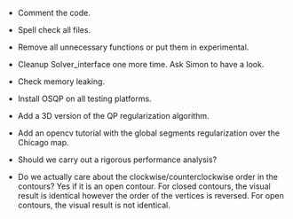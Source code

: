* Comment the code.
* Spell check all files.
* Remove all unnecessary functions or put them in experimental.
* Cleanup Solver_interface one more time. Ask Simon to have a look.
* Check memory leaking.

* Install OSQP on all testing platforms.
* Add a 3D version of the QP regularization algorithm.
* Add an opencv tutorial with the global segments regularization over the Chicago map.
* Should we carry out a rigorous performance analysis?
* Do we actually care about the clockwise/counterclockwise order in the contours? Yes if it is an open contour. For closed contours, the visual result is identical however the order of the vertices is reversed. For open contours, the visual result is not identical.

